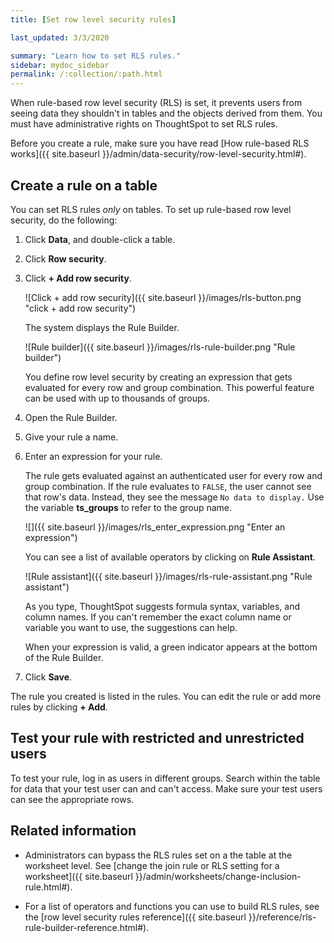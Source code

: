 ```yaml
---
title: [Set row level security rules]

last_updated: 3/3/2020

summary: "Learn how to set RLS rules."
sidebar: mydoc_sidebar
permalink: /:collection/:path.html
---
```

When rule-based row level security (RLS) is set, it prevents users from seeing
data they shouldn't in tables and the objects derived from them. You must have
administrative rights on ThoughtSpot to set RLS rules.

Before you create a rule, make sure you have read [How rule-based RLS works]({{
site.baseurl }}/admin/data-security/row-level-security.html#).

## Create a rule on a table

You can set RLS rules _only_ on tables. To set up rule-based row level security,
do the following:

1. Click **Data**, and double-click a table.
2. Click **Row security**.
3. Click **+ Add row security**.

    ![Click + add row security]({{ site.baseurl }}/images/rls-button.png "click + add row security")

    The system displays the Rule Builder.

    ![Rule builder]({{ site.baseurl }}/images/rls-rule-builder.png "Rule builder")

    You define row level security by creating an expression that gets evaluated
    for every row and group combination. This powerful feature can be used with
    up to thousands of groups.

4. Open the Rule Builder.
5. Give your rule a name.
6. Enter an expression for your rule.

   The rule gets evaluated against an authenticated user for every row and group
   combination. If the rule evaluates to `FALSE`, the user cannot see that row's
   data. Instead, they see the message `No data to display.` Use the variable **ts_groups** to refer to the group name.

   ![]({{ site.baseurl }}/images/rls_enter_expression.png "Enter an expression")

    You can see a list of available operators by clicking on **Rule Assistant**.

    ![Rule assistant]({{ site.baseurl }}/images/rls-rule-assistant.png "Rule assistant")

    As you type, ThoughtSpot suggests formula syntax, variables, and column
    names. If you can't remember the exact column name or variable you want to
    use, the suggestions can help.

    When your expression is valid, a green indicator appears at the bottom of
    the Rule Builder.

7. Click **Save**.

The rule you created is listed in the rules. You can edit the rule or add more
rules by clicking **+ Add**.

## Test your rule with restricted and unrestricted users

To test your rule, log in as users in different groups. Search within the table
for data that your test user can and can't access. Make sure your test users
can see the appropriate rows.

## Related information

* Administrators can bypass the RLS rules set on a the table at the worksheet
level. See [change the join rule or RLS setting for a worksheet]({{
site.baseurl }}/admin/worksheets/change-inclusion-rule.html#).

* For a list of operators and functions you can use to build RLS rules, see the
[row level security rules reference]({{ site.baseurl
}}/reference/rls-rule-builder-reference.html#).
